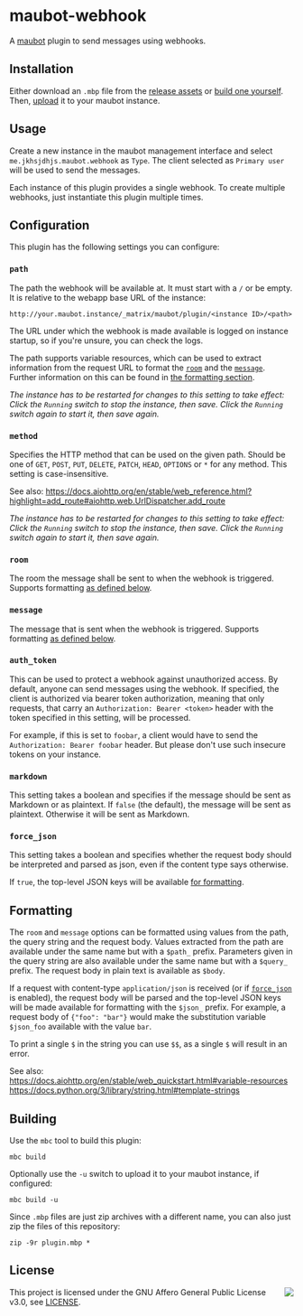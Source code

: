 # maubot-webhook
A [maubot](https://github.com/maubot/maubot) plugin to send messages using webhooks.


## Installation
Either download an `.mbp` file from the [release assets](https://github.com/jkhsjdhjs/maubot-webhook/releases) or [build one yourself](#building).
Then, [upload](https://docs.mau.fi/maubot/usage/basic.html#uploading-plugins) it to your maubot instance.


## Usage
Create a new instance in the maubot management interface and select `me.jkhsjdhjs.maubot.webhook` as `Type`.
The client selected as `Primary user` will be used to send the messages.

Each instance of this plugin provides a single webhook.
To create multiple webhooks, just instantiate this plugin multiple times.


## Configuration
This plugin has the following settings you can configure:


### `path`
The path the webhook will be available at.
It must start with a `/` or be empty.
It is relative to the webapp base URL of the instance:

```
http://your.maubot.instance/_matrix/maubot/plugin/<instance ID>/<path>
```

The URL under which the webhook is made available is logged on instance startup, so if you're unsure, you can check the logs.

The path supports variable resources, which can be used to extract information from the request URL to format the [`room`](#room) and the [`message`](#message).
Further information on this can be found in [the formatting section](#formatting).

*The instance has to be restarted for changes to this setting to take effect:
Click the `Running` switch to stop the instance, then save. Click the `Running` switch again to start it, then save again.*


### `method`
Specifies the HTTP method that can be used on the given path.
Should be one of `GET`, `POST`, `PUT`, `DELETE`, `PATCH`, `HEAD`, `OPTIONS` or `*` for any method.
This setting is case-insensitive.

See also: https://docs.aiohttp.org/en/stable/web_reference.html?highlight=add_route#aiohttp.web.UrlDispatcher.add_route

*The instance has to be restarted for changes to this setting to take effect:
Click the `Running` switch to stop the instance, then save. Click the `Running` switch again to start it, then save again.*


### `room`
The room the message shall be sent to when the webhook is triggered.
Supports formatting [as defined below](#formatting).


### `message`
The message that is sent when the webhook is triggered.
Supports formatting [as defined below](#formatting).


### `auth_token`
This can be used to protect a webhook against unauthorized access.
By default, anyone can send messages using the webhook.
If specified, the client is authorized via bearer token authorization, meaning that only requests, that carry an `Authorization: Bearer <token>` header with the token specified in this setting, will be processed.

For example, if this is set to `foobar`, a client would have to send the `Authorization: Bearer foobar` header.
But please don't use such insecure tokens on your instance.


### `markdown`
This setting takes a boolean and specifies if the message should be sent as Markdown or as plaintext.
If `false` (the default), the message will be sent as plaintext.
Otherwise it will be sent as Markdown.


### `force_json`
This setting takes a boolean and specifies whether the request body should be interpreted and parsed as json, even if the content type says otherwise.

If `true`, the top-level JSON keys will be available [for formatting](#formatting).



## Formatting
The `room` and `message` options can be formatted using values from the path, the query string and the request body.
Values extracted from the path are available under the same name but with a `$path_` prefix.
Parameters given in the query string are also available under the same name but with a `$query_` prefix.
The request body in plain text is available as `$body`.

If a request with content-type `application/json` is received (or if [`force_json`](#force_json) is enabled), the request body will be parsed and the top-level JSON keys will be made available for formatting with the `$json_` prefix.
For example, a request body of `{"foo": "bar"}` would make the substitution variable `$json_foo` available with the value `bar`.

To print a single `$` in the string you can use `$$`, as a single `$` will result in an error.

See also:  
https://docs.aiohttp.org/en/stable/web_quickstart.html#variable-resources  
https://docs.python.org/3/library/string.html#template-strings


## Building
Use the `mbc` tool to build this plugin:
```
mbc build
```
Optionally use the `-u` switch to upload it to your maubot instance, if configured:
```
mbc build -u
```

Since `.mbp` files are just zip archives with a different name, you can also just zip the files of this repository:
```
zip -9r plugin.mbp *
```


## License
<img align="right" src="https://www.gnu.org/graphics/agplv3-155x51.png"/>

This project is licensed under the GNU Affero General Public License v3.0, see [LICENSE](LICENSE).
